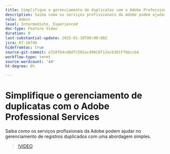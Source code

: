 ```yaml
---
title: Simplifique o gerenciamento de duplicatas com o Adobe Professional Services
description: Saiba como os serviços profissionais da Adobe podem ajudar no gerenciamento de registros duplicados com uma abordagem simples.
role: Admin
level: Intermediate, Experienced
doc-type: Feature Video
duration: 0
last-substantial-update: 2025-01-10T00:00:00Z
jira: KT-16748
hidefromtoc: true
source-git-commit: e310fb4cd8dfc502ac49019f12ecb361ffbbccb4
workflow-type: tm+mt
source-wordcount: '44'
ht-degree: 0%

---
```



# Simplifique o gerenciamento de duplicatas com o Adobe Professional Services

Saiba como os serviços profissionais da Adobe podem ajudar no gerenciamento de registros duplicados com uma abordagem simples.

>[!VIDEO](https://video.tv.adobe.com/v/3436789/?learn=on&enablevpops&captions=por_br)

